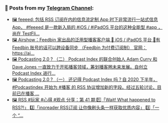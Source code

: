 ### 📰 Posts from my [Telegram Channel](https://t.me/s/aboutrss):
<!-- BLOG-POST-LIST:START -->
- [🖼 feeeed: 包括 RSS 订阅在内的信息流定制 App 时下非常流行一站式信息 App， #feeeed 是一款新入局的 #iOS / #iPadOS 平台的这种全能型 #app ，尚在 TestFli...](https://t.me/aboutrss/1238)
- [🖼 Airshow：Feedbin 家出品的泛用型播客客户端 🔸 iOS / iPadOS 平台 🔸有 Feedbin 账号的话可以跨设备同步 （Feedbin 为付费订阅制） 官网： https://ai...](https://t.me/aboutrss/1237)
- [🖼 Podcasting 2.0 ? （二） Podcast Index 的联合创始人 Adam Curry 和 Dave Jones 一直致力于开拓播客领域，筹划播客圈未来发展。自创立 Podcast Index 进行...](https://t.me/aboutrss/1236)
- [🖼 Podcasting 2.0 ? （一） 还记得 Podcast Index 吗？自 2020 下半年， #Podcastindex 开始为 #播客 的 RSS 协议增加新的字段。经过五轮讨论，目前已在播客 ...](https://t.me/aboutrss/1235)
- [🖼 RSS #玩家 #心得 #观点 分享：第 41 期 1️⃣「Wait! What happened to RSS?!」 2️⃣「inoreader RSS订阅 让你像刷头条一样获取优质内容」 3️⃣「一个 “...](https://t.me/aboutrss/1234)
<!-- BLOG-POST-LIST:END -->

<!--
**AboutRSS/AboutRSS** is a ✨ _special_ ✨ repository because its `README.md` (this file) appears on your GitHub profile.

Here are some ideas to get you started:

- 🔭 I’m currently working on ...
- 🌱 I’m currently learning ...
- 👯 I’m looking to collaborate on ...
- 🤔 I’m looking for help with ...
- 💬 Ask me about ...
- 📫 How to reach me: ...
- 😄 Pronouns: ...
- ⚡ Fun fact: ...
-->
